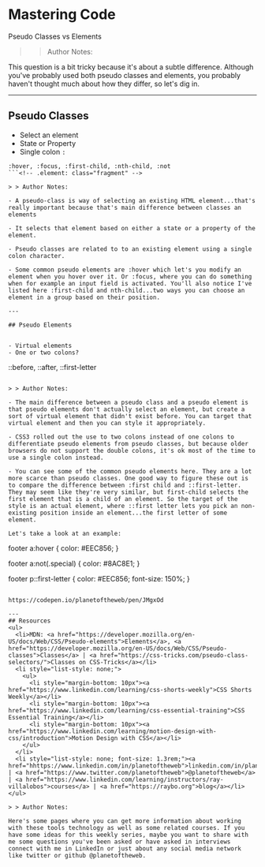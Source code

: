 <!-- .slide: data-state="title" -->

# Mastering Code
Pseudo Classes vs Elements

> > Author Notes:

This question is a bit tricky because it's about a subtle difference. Although you've probably used both pseudo classes and elements, you probably haven't thought much about how they differ, so let's dig in.

---

## Pseudo Classes

- Select an element
- State or Property
- Single colon `:`

```
:hover, :focus, :first-child, :nth-child, :not
```<!-- .element: class="fragment" -->

> > Author Notes:

- A pseudo-class is way of selecting an existing HTML element...that's really important because that's main difference between classes an elements

- It selects that element based on either a state or a property of the element.

- Pseudo classes are related to to an existing element using a single colon character.

- Some common pseudo elements are :hover which let's you modify an element when you hover over it. Or :focus, where you can do something when for example an input field is activated. You'll also notice I've listed here :first-child and nth-child...two ways you can choose an element in a group based on their position.

---

## Pseudo Elements


- Virtual elements
- One or two colons?

```
::before, ::after, ::first-letter
```<!-- .element: class="fragment" -->

> > Author Notes:

- The main difference between a pseudo class and a pseudo element is that pseudo elements don't actually select an element, but create a sort of virtual element that didn't exist before. You can target that virtual element and then you can style it appropriately.

- CSS3 rolled out the use to two colons instead of one colons to differentiate pseudo elements from pseudo classes, but because older browsers do not support the double colons, it's ok most of the time to use a single colon instead.

- You can see some of the common pseudo elements here. They are a lot more scarce than pseudo classes. One good way to figure these out is to compare the difference between :first child and ::first-letter. They may seem like they're very similar, but first-child selects the first element that is a child of an element. So the target of the style is an actual element, where ::first letter lets you pick an non-existing position inside an element...the first letter of some element.

Let's take a look at an example:

```
footer a:hover {
  color: #EEC856;
}

footer a:not(.special) {
  color: #8AC8E1;
}

footer p::first-letter {
  color: #EEC856;
  font-size: 150%;
}
```

https://codepen.io/planetoftheweb/pen/JMgxOd

---
## Resources
<ul>
  <li>MDN: <a href="https://developer.mozilla.org/en-US/docs/Web/CSS/Pseudo-elements">Elements</a>, <a href="https://developer.mozilla.org/en-US/docs/Web/CSS/Pseudo-classes">Classes</a> | <a href="https://css-tricks.com/pseudo-class-selectors/">Classes on CSS-Tricks</a></li>
  <li style="list-style: none;">
    <ul>
      <li style="margin-bottom: 10px"><a href="https://www.linkedin.com/learning/css-shorts-weekly">CSS Shorts Weekly</a></li>
      <li style="margin-bottom: 10px"><a href="https://www.linkedin.com/learning/css-essential-training">CSS Essential Training</a></li>
      <li style="margin-bottom: 10px"><a href="https://www.linkedin.com/learning/motion-design-with-css/introduction">Motion Design with CSS</a></li>
    </ul>
  </li>
  <li style="list-style: none; font-size: 1.3rem;"><a href="hhttps://www.linkedin.com/in/planetoftheweb">linkedin.com/in/planetoftheweb</a> | <a href="https://www.twitter.com/planetoftheweb">@planetoftheweb</a> | <a href="https://www.linkedin.com/learning/instructors/ray-villalobos">courses</a> | <a href="https://raybo.org">blog</a></li>
</ul>

> > Author Notes:

Here's some pages where you can get more information about working with these tools technology as well as some related courses. If you have some ideas for this weekly series, maybe you want to share with me some questions you've been asked or have asked in interviews connect with me in LinkedIn or just about any social media network like twitter or github @planetoftheweb.
